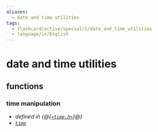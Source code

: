 ```yaml
---
aliases:
  - date and time utilities
tags:
  - flashcard/active/special/C/date_and_time_utilities
  - language/in/English
---
```


# date and time utilities

## functions

### time manipulation

- _defined in {@{[`<time.h>`](../../general/C%20date%20and%20time%20functions.md)}@}_
- [`time`](date%20and%20time%20utilities/time.md)
